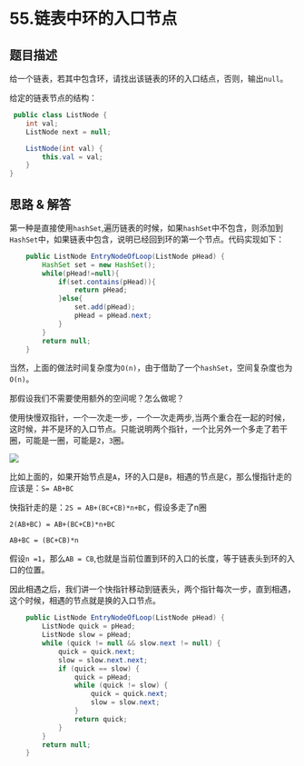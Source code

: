 # 55.链表中环的入口节点

## 题目描述

给一个链表，若其中包含环，请找出该链表的环的入口结点，否则，输出`null`。


给定的链表节点的结构：
```java
 public class ListNode {
    int val;
    ListNode next = null;

    ListNode(int val) {
        this.val = val;
    }
}
```
## 思路 & 解答

第一种是直接使用`hashSet`,遍历链表的时候，如果`hashSet`中不包含，则添加到`HashSet`中，如果链表中包含，说明已经回到环的第一个节点。代码实现如下：

```java
    public ListNode EntryNodeOfLoop(ListNode pHead) {
        HashSet set = new HashSet();
        while(pHead!=null){
            if(set.contains(pHead)){
                return pHead;
            }else{
                set.add(pHead);
                pHead = pHead.next;
            }
        }
        return null;
    }
```

当然，上面的做法时间复杂度为`O(n)`，由于借助了一个`hashSet`，空间复杂度也为`O(n)`。

那假设我们不需要使用额外的空间呢？怎么做呢？

使用快慢双指针，一个一次走一步，一个一次走两步,当两个重合在一起的时候，这时候，并不是环的入口节点。只能说明两个指针，一个比另外一个多走了若干圈，可能是一圈，可能是`2`，`3`圈。

![](https://markdownpicture.oss-cn-qingdao.aliyuncs.com/blog/20210319144803.png)

比如上面的，如果开始节点是`A`，环的入口是`B`，相遇的节点是`C`，那么慢指针走的应该是：`S= AB+BC`

快指针走的是：`2S = AB+(BC+CB)*n+BC`，假设多走了n圈

`2(AB+BC) = AB+(BC+CB)*n+BC`

`AB+BC = (BC+CB)*n`

假设`n =1`，那么`AB = CB`,也就是当前位置到环的入口的长度，等于链表头到环的入口的位置。

因此相遇之后，我们讲一个快指针移动到链表头，两个指针每次一步，直到相遇，这个时候，相遇的节点就是换的入口节点。

```java
    public ListNode EntryNodeOfLoop(ListNode pHead) {
        ListNode quick = pHead;
        ListNode slow = pHead;
        while (quick != null && slow.next != null) {
            quick = quick.next;
            slow = slow.next.next;
            if (quick == slow) {
                quick = pHead;
                while (quick != slow) {
                    quick = quick.next;
                    slow = slow.next;
                }
                return quick;
            }
        }
        return null;
    }
```


